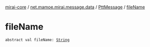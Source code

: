 [mirai-core](../../index.md) / [net.mamoe.mirai.message.data](../index.md) / [PttMessage](index.md) / [fileName](./file-name.md)

# fileName

`abstract val fileName: `[`String`](https://kotlinlang.org/api/latest/jvm/stdlib/kotlin/-string/index.html)